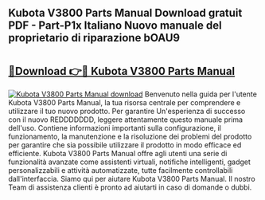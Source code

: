 ## Kubota V3800 Parts Manual Download gratuit PDF - Part-P1x Italiano Nuovo manuale del proprietario di riparazione bOAU9

# <h2><a href="http://df9uvj9.blite.top/?on=Kubota+V3800+Parts+Manual">🔗Download 👉🔴 Kubota V3800 Parts Manual</a></h2>

[![Kubota V3800 Parts Manual download](https://i.imgur.com/lujVjoI.png)](http://df9uvj9.blite.top/?on=Kubota+V3800+Parts+Manual)
Benvenuto nella guida per l'utente Kubota V3800 Parts Manual, la tua risorsa centrale per comprendere e utilizzare il tuo nuovo prodotto. Per garantire Un'esperienza di successo con il nuovo REDDDDDDD, leggere attentamente questo manuale prima dell'uso. Contiene informazioni importanti sulla configurazione, il funzionamento, la manutenzione e la risoluzione dei problemi del prodotto per garantire che sia possibile utilizzare il prodotto in modo efficace ed efficiente. Kubota V3800 Parts Manual offre agli utenti una serie di funzionalità avanzate come assistenti virtuali, notifiche intelligenti, gadget personalizzabili e attività automatizzate, tutte facilmente controllabili dall'interfaccia. Siamo qui per aiutare Kubota V3800 Parts Manual. Il nostro Team di assistenza clienti è pronto ad aiutarti in caso di domande o dubbi.
